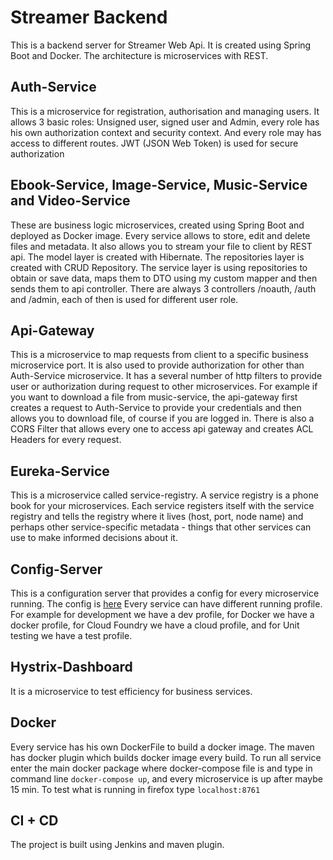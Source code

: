 # Streamer Backend
This is a backend server for Streamer Web Api.
It is created using Spring Boot and Docker.
The architecture is microservices with REST.

## Auth-Service
This is a microservice for registration, authorisation
and managing users. It allows 3 basic roles: 
Unsigned user, signed user and Admin, every role has his own
authorization context and security context.
And every role may has access to different routes.
JWT (JSON Web Token) is used for secure authorization

## Ebook-Service, Image-Service, Music-Service and Video-Service
These are business logic microservices, created using
Spring Boot and deployed as Docker image.
Every service allows to store, edit and delete files and
metadata. It also allows you to stream your file to client
by REST api. The model layer is created with Hibernate.
The repositories layer is created with CRUD Repository.
The service layer is using repositories to obtain or save
data, maps them to DTO using my custom mapper and then 
sends them to api controller. There are always 3 controllers
/noauth, /auth and /admin, each of then is used for 
different user role.

## Api-Gateway
This is a microservice to map requests from client to
a specific business microservice port. It is also
used to provide authorization for other than Auth-Service
microservice. It has a several number of http filters to provide
user or authorization during request to other microservices.
For example if you want to download a file from music-service,
the api-gateway first creates a request to Auth-Service to provide
your credentials and then allows you to download file, of course 
if you are logged in. There is also a CORS Filter that allows
every one to access api gateway and creates ACL Headers for every request.

## Eureka-Service
This is a microservice called service-registry.
A service registry is a phone book for your microservices. 
Each service registers itself with the service registry and 
tells the registry where it lives (host, port, node name) 
and perhaps other service-specific metadata - things that 
other services can use to make informed decisions about it.

## Config-Server
This is a configuration server that provides a config for
every microservice running. The config is [here](https://github.com/Andrzej997/Streamer-Spring-Cloud-Config-Server)
Every service can have different running profile.
For example for development we have a dev profile, for Docker
we have a docker profile, for Cloud Foundry we have a cloud profile,
and for Unit testing we have a test profile.

## Hystrix-Dashboard
It is a microservice to test efficiency for business services.
 
## Docker
 Every service has his own DockerFile to build a docker image.
 The maven has docker plugin which builds docker image every build.
 To run all service enter the main docker package where docker-compose file is
 and type in command line `docker-compose up`, and every microservice is up after
 maybe 15 min.
 To test what is running in firefox type `localhost:8761`
 
 
## CI + CD
 The project is built using Jenkins and maven plugin.